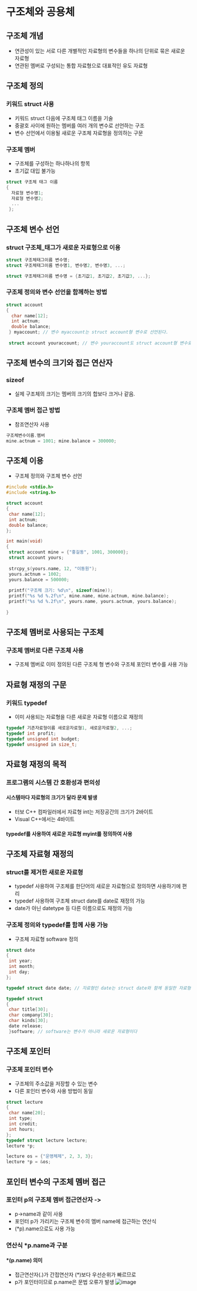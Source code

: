 # 구조체와 공용체
## 구조체 개념
 - 연관성이 있는 서로 다른 개별적인 자료형의 변수들을 하나의 단위로 묶은 새로운 자료형
 - 연관된 멤버로 구성되는 통합 자료형으로 대표적인 유도 자료형
## 구조체 정의
### 키워드 struct 사용
 - 키워드 struct 다음에 구조체 태그 이름을 기술
 - 중괄호 사이에 원하는 멤버를 여러 개의 변수로 선언하는 구조
 - 변수 선언에서 이용될 새로운 구조체 자료형을 정의하는 구문
### 구조체 멤버
- 구조체를 구성하는 하나하나의 항목
- 초기값 대입 불가능
```c
struct 구조체 태그 이름
{
  자료형 변수명1;
  자료형 변수명2;
  ...
 };
 ```
## 구조체 변수 선언
### struct 구조체_태그가 새로운 자료형으로 이용
```c
struct 구조체태그이름 변수명;
struct 구조체태그이름 변수명1, 변수명2, 변수명3, ...;

struct 구조체태그이름 변수명 = {초기값1, 초기값2, 초기값3, ...};
```
### 구조체 정의와 변수 선언을 함께하는 방법
```c
struct account
{
  char name[12];
  int actnum;
  double balance;
 } myaccount; // 변수 myaccount는 struct account형 변수로 선언된다.
 
 struct account youraccount; // 변수 youraccount도 struct account형 변수로 선언된다
 ```
 ## 구조체 변수의 크기와 접근 연산자
 ### sizeof
  - 실제 구조체의 크기는 멤버의 크기의 합보다 크거나 같음.
 ### 구조체 멤버 접근 방법
  - 참조연산자 사용
 ```c
 구조체변수이름.멤버
 mine.actnum = 1001; mine.balance = 300000;
 ```
 ## 구조체 이용
  - 구조체 정의와 구조체 변수 선언
 ```c
 #include <stdio.h>
 #include <string.h>
 
 struct account
 {
  char name[12];
  int actnum;
  double balance;
 };
 
 int main(void)
 {
  struct account mine = {"홍길동", 1001, 300000};
  struct account yours;
  
  strcpy_s(yours.name, 12, "이동원");
  yours.actnum = 1002;
  yours.balance = 500000;
  
  printf("구조체 크기: %d\n", sizeof(mine));
  printf("%s %d %.2f\n", mine.name, mine.actnum, mine.balance);
  printf("%s %d %.2f\n", yours.name, yours.actnum, yours.balance);
  
 }
 ```

## 구조체 멤버로 사용되는 구조체
### 구조체 멤버로 다른 구조체 사용
 - 구조체 멤버로 이미 정의된 다른 구조체 형 변수와 구조체 포인터 변수를 사용 가능
## 자료형 재정의 구문
### 키워드 typedef
 - 이미 사용되는 자료형을 다른 새로운 자료형 이름으로 재정의
```c
typedef 기존자료형이름 새로운자료형1, 새로운자료형2, ...;
typedef int profit;
typedef unsigned int budget;
typedef unsigned in size_t;
```
## 자료형 재정의 목적
### 프로그램의 시스템 간 호환성과 편의성
#### 시스템마다 자료형의 크기가 달라 문제 발생
 - 터보 C++ 컴파일러에서 자료형 int는 저장공간의 크기가 2바이트
 - Visual C++에서는 4바이트
#### typedef를 사용하여 새로운 자료형 myint를 정의하여 사용

## 구조체 자료형 재정의
### struct를 제거한 새로운 자료형
 - typedef 사용하여 구조체를 한단어의 새로운 자료형으로 정의하면 사용하기에 편리
 - typedef 사용하여 구조체 struct date를 date로 재정의 가능
 - date가 아닌 datetype 등 다른 이름으로도 재정의 가능
### 구조체 정의와 typedef를 함께 사용 가능
 - 구조체 자료형 software 정의
```c
struct date
{
 int year;
 int month;
 int day;
};

typedef struct date date; // 자료형인 date는 struct date와 함께 동일한 자료형으로 이용이 가능하다.

typedef struct
{
 char title[30];
 char company[30];
 char kinds[30];
 date release;
 }software; // software는 변수가 아니라 새로운 자료형이다
```

## 구조체 포인터
### 구조체 포인터 변수
 - 구조체의 주소값을 저장할 수 있는 변수
 - 다른 포인터 변수와 사용 방법이 동일
```c
struct lecture
{
 char name[20];
 int type;
 int credit;
 int hours;
};
typedef struct lecture lecture;
lecture *p;
```
```c
lecture os = {"운영체제", 2, 3, 3};
lecture *p = &os;
```
## 포인터 변수의 구조체 멤버 접근
### 포인터 p의 구조체 멤버 접근연산자 ->
 - p->name과 같이 사용
 - 포인터 p가 가리키는 구조체 변수의 멤버 name에 접근하는 연산식
 - (\*p).name으로도 사용 가능
### 연산식 \*p.name과 구분
#### \*(p.name) 의미
 - 접근연산자(.)가 간접연산자 (\*)보다 우선순위가 빠르므로
 - p가 포인터이므로 p.name은 문법 오류가 발생
 ![image](https://user-images.githubusercontent.com/79446573/176374639-597ebc0b-d140-4287-b7e6-4bd6d703b8df.png)
